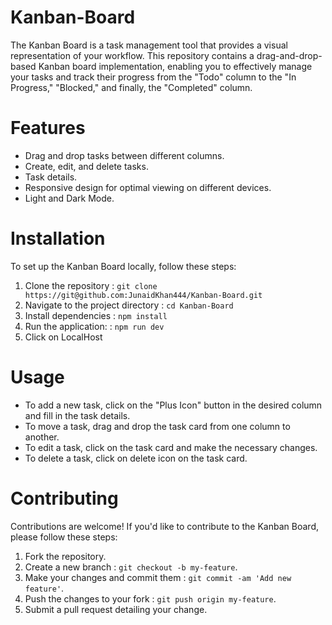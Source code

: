# Kanban-Board

The Kanban Board is a task management tool that provides a visual representation of your workflow. This repository contains a drag-and-drop-based Kanban board implementation, enabling you to effectively manage your tasks and track their progress from the "Todo" column to the "In Progress," "Blocked," and finally, the "Completed" column.

# Features

* Drag and drop tasks between different columns.
* Create, edit, and delete tasks.
* Task details.
* Responsive design for optimal viewing on different devices.
* Light and Dark Mode.

# Installation

To set up the Kanban Board locally, follow these steps:

1. Clone the repository :  `git clone https://git@github.com:JunaidKhan444/Kanban-Board.git`
2. Navigate to the project directory :  `cd Kanban-Board`
3. Install dependencies :  `npm install`
4. Run the application: : `npm run dev`
5. Click on LocalHost

# Usage

* To add a new task, click on the "Plus Icon" button in the desired column and fill in the task details.
* To move a task, drag and drop the task card from one column to another.
* To edit a task, click on the task card and make the necessary changes.
* To delete a task, click on delete icon on the task card.

# Contributing

Contributions are welcome! If you'd like to contribute to the Kanban Board, please follow these steps:

1. Fork the repository.
2. Create a new branch : `git checkout -b my-feature`.
3. Make your changes and commit them : `git commit -am 'Add new feature'`.
4. Push the changes to your fork : `git push origin my-feature`.
5. Submit a pull request detailing your change.
